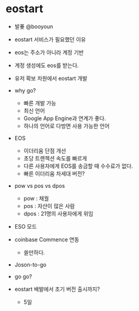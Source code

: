 # eostart

- 발푲 @booyoun

- eostart 서비스가 필요했던 이유

- eos는 주소가 아니라 계정 기반
- 계정 생성에도 eos를 받는다.
- 유저 확보 차원에서 eostart 개발

- why go?
  - 빠른 개발 가능
  - 최신 언어
  - Google App Engine과 연계가 좋다.
  - 하나의 언어로 다방면 사용 가능한 언어

- EOS
  - 이더리움 단점 개선
  - 초당 트랜젝션 속도를 빠르게
  - 다른 사용자에게 EOS를 송금할 때 수수료가 없다.
  - 빠른 이더리움 차세대 버전?

- pow vs pos vs dpos
  - pow : 채궐
  - pos : 자산이 많은 사람
  - dpos : 21명의 사용자에게 위임

- ESO 모드

- coinbase Commence 연동
  - 쓸만하다.

- Joson-to-go

- go go?
- eostart 배발에서 초기 버전 출시까지?
  - 5일
